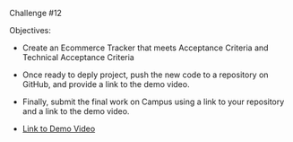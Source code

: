 Challenge #12

Objectives:
- Create an Ecommerce Tracker that meets Acceptance Criteria and Technical Acceptance Criteria 
- Once ready to deply project, push the new code to a repository on GitHub, and provide a link to the demo video.
- Finally, submit the final work on Campus using a link to your repository and a link to the demo video.

- [Link to Demo Video](https://app.castify.com/view/29e78cd6-a98f-4a3e-bfa2-a1925fc3e285)
